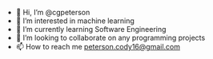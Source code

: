 - 👋 Hi, I’m @cgpeterson
- 👀 I’m interested in machine learning
- 🌱 I’m currently learning Software Engineering
- 💞️ I’m looking to collaborate on any programming projects
- 📫 How to reach me peterson.cody16@gmail.com

<!---
cgpeterson/cgpeterson is a ✨ special ✨ repository because its `README.md` (this file) appears on your GitHub profile.
You can click the Preview link to take a look at your changes.
--->

